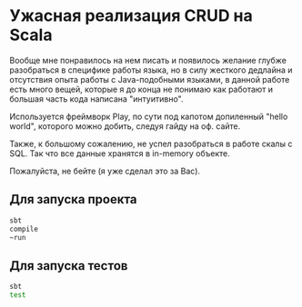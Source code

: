 # Ужасная реализация CRUD на Scala

Вообще мне понравилось на нем писать и появилось желание глубже разобраться в специфике работы языка, но в силу жесткого дедлайна и отсутствия опыта работы с Java-подобными языками, в данной работе есть много вещей, которые я до конца не понимаю как работают и большая часть кода написана "интуитивно".

Используется фреймворк Play, по сути под капотом допиленный "hello world", которого можно добить, следуя гайду на оф. сайте.

Также, к большому сожалению, не успел разобраться в работе скалы с SQL. Так что все данные хранятся в in-memory объекте.

Пожалуйста, не бейте (я уже сделал это за Вас).

## Для запуска проекта

```bash
sbt
compile
~run
```

## Для запуска тестов

```bash
sbt
test
```
